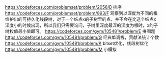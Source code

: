 https://codeforces.com/problemset/problem/2056/B 排序
https://codeforces.com/problemset/problem/893/F 观察到以深度为不同的根维护出的可持久化线段树，对于一个结点x的子树里的点，并不会在比这个结点x深度小的时候出现，所以我们只需要询问，子树里深度最深的深度为根时，x的子树权值最小值即可。
https://codeforces.com/gym/105481/problem/E 拼图题
https://codeforces.com/gym/105481/problem/G 经典单调栈，贡献法统计个数
https://codeforces.com/gym/105481/problem/K bitset优化，线段树优化
https://codeforces.com/gym/105481/problem/M 小模拟